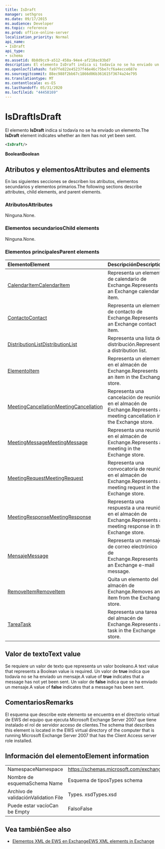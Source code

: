 ```yaml
---
title: IsDraft
manager: sethgros
ms.date: 09/17/2015
ms.audience: Developer
ms.topic: reference
ms.prod: office-online-server
localization_priority: Normal
api_name:
- IsDraft
api_type:
- schema
ms.assetid: 8b8d9cc9-a512-458a-94e4-af210ac83bd7
description: El elemento IsDraft indica si todavía no se ha enviado un elemento.
ms.openlocfilehash: fa97fe822e45237f46e46c75be7cf6a4ecce687e
ms.sourcegitcommit: 88ec988f2bb67c1866d06b361615f3674a24e795
ms.translationtype: MT
ms.contentlocale: es-ES
ms.lasthandoff: 05/31/2020
ms.locfileid: "44458169"
---
```

# <a name="isdraft"></a><span data-ttu-id="eb49d-103">IsDraft</span><span class="sxs-lookup"><span data-stu-id="eb49d-103">IsDraft</span></span>

<span data-ttu-id="eb49d-104">El elemento **IsDraft** indica si todavía no se ha enviado un elemento.</span><span class="sxs-lookup"><span data-stu-id="eb49d-104">The **IsDraft** element indicates whether an item has not yet been sent.</span></span> 
  
```xml
<IsDraft/>
```

 <span data-ttu-id="eb49d-105">**Boolean**</span><span class="sxs-lookup"><span data-stu-id="eb49d-105">**Boolean**</span></span>
## <a name="attributes-and-elements"></a><span data-ttu-id="eb49d-106">Atributos y elementos</span><span class="sxs-lookup"><span data-stu-id="eb49d-106">Attributes and elements</span></span>

<span data-ttu-id="eb49d-107">En las siguientes secciones se describen los atributos, elementos secundarios y elementos primarios.</span><span class="sxs-lookup"><span data-stu-id="eb49d-107">The following sections describe attributes, child elements, and parent elements.</span></span>
  
### <a name="attributes"></a><span data-ttu-id="eb49d-108">Atributos</span><span class="sxs-lookup"><span data-stu-id="eb49d-108">Attributes</span></span>

<span data-ttu-id="eb49d-109">Ninguna.</span><span class="sxs-lookup"><span data-stu-id="eb49d-109">None.</span></span>
  
### <a name="child-elements"></a><span data-ttu-id="eb49d-110">Elementos secundarios</span><span class="sxs-lookup"><span data-stu-id="eb49d-110">Child elements</span></span>

<span data-ttu-id="eb49d-111">Ninguna.</span><span class="sxs-lookup"><span data-stu-id="eb49d-111">None.</span></span>
  
### <a name="parent-elements"></a><span data-ttu-id="eb49d-112">Elementos principales</span><span class="sxs-lookup"><span data-stu-id="eb49d-112">Parent elements</span></span>

|<span data-ttu-id="eb49d-113">**Elemento**</span><span class="sxs-lookup"><span data-stu-id="eb49d-113">**Element**</span></span>|<span data-ttu-id="eb49d-114">**Descripción**</span><span class="sxs-lookup"><span data-stu-id="eb49d-114">**Description**</span></span>|
|:-----|:-----|
|[<span data-ttu-id="eb49d-115">CalendarItem</span><span class="sxs-lookup"><span data-stu-id="eb49d-115">CalendarItem</span></span>](calendaritem.md) <br/> |<span data-ttu-id="eb49d-116">Representa un elemento de calendario de Exchange.</span><span class="sxs-lookup"><span data-stu-id="eb49d-116">Represents an Exchange calendar item.</span></span>  <br/> |
|[<span data-ttu-id="eb49d-117">Contacto</span><span class="sxs-lookup"><span data-stu-id="eb49d-117">Contact</span></span>](contact.md) <br/> |<span data-ttu-id="eb49d-118">Representa un elemento de contacto de Exchange.</span><span class="sxs-lookup"><span data-stu-id="eb49d-118">Represents an Exchange contact item.</span></span>  <br/> |
|[<span data-ttu-id="eb49d-119">DistributionList</span><span class="sxs-lookup"><span data-stu-id="eb49d-119">DistributionList</span></span>](distributionlist.md) <br/> |<span data-ttu-id="eb49d-120">Representa una lista de distribución.</span><span class="sxs-lookup"><span data-stu-id="eb49d-120">Represents a distribution list.</span></span>  <br/> |
|[<span data-ttu-id="eb49d-121">Elemento</span><span class="sxs-lookup"><span data-stu-id="eb49d-121">Item</span></span>](item.md) <br/> |<span data-ttu-id="eb49d-122">Representa un elemento en el almacén de Exchange.</span><span class="sxs-lookup"><span data-stu-id="eb49d-122">Represents an item in the Exchange store.</span></span>  <br/> |
|[<span data-ttu-id="eb49d-123">MeetingCancellation</span><span class="sxs-lookup"><span data-stu-id="eb49d-123">MeetingCancellation</span></span>](meetingcancellation.md) <br/> |<span data-ttu-id="eb49d-124">Representa una cancelación de reunión en el almacén de Exchange.</span><span class="sxs-lookup"><span data-stu-id="eb49d-124">Represents a meeting cancellation in the Exchange store.</span></span>  <br/> |
|[<span data-ttu-id="eb49d-125">MeetingMessage</span><span class="sxs-lookup"><span data-stu-id="eb49d-125">MeetingMessage</span></span>](meetingmessage.md) <br/> |<span data-ttu-id="eb49d-126">Representa una reunión en el almacén de Exchange.</span><span class="sxs-lookup"><span data-stu-id="eb49d-126">Represents a meeting in the Exchange store.</span></span>  <br/> |
|[<span data-ttu-id="eb49d-127">MeetingRequest</span><span class="sxs-lookup"><span data-stu-id="eb49d-127">MeetingRequest</span></span>](meetingrequest.md) <br/> |<span data-ttu-id="eb49d-128">Representa una convocatoria de reunión en el almacén de Exchange.</span><span class="sxs-lookup"><span data-stu-id="eb49d-128">Represents a meeting request in the Exchange store.</span></span>  <br/> |
|[<span data-ttu-id="eb49d-129">MeetingResponse</span><span class="sxs-lookup"><span data-stu-id="eb49d-129">MeetingResponse</span></span>](meetingresponse.md) <br/> |<span data-ttu-id="eb49d-130">Representa una respuesta a una reunión en el almacén de Exchange.</span><span class="sxs-lookup"><span data-stu-id="eb49d-130">Represents a meeting response in the Exchange store.</span></span>  <br/> |
|[<span data-ttu-id="eb49d-131">Mensaje</span><span class="sxs-lookup"><span data-stu-id="eb49d-131">Message</span></span>](message-ex15websvcsotherref.md) <br/> |<span data-ttu-id="eb49d-132">Representa un mensaje de correo electrónico de Exchange.</span><span class="sxs-lookup"><span data-stu-id="eb49d-132">Represents an Exchange e-mail message.</span></span>  <br/> |
|[<span data-ttu-id="eb49d-133">RemoveItem</span><span class="sxs-lookup"><span data-stu-id="eb49d-133">RemoveItem</span></span>](removeitem.md) <br/> |<span data-ttu-id="eb49d-134">Quita un elemento del almacén de Exchange.</span><span class="sxs-lookup"><span data-stu-id="eb49d-134">Removes an item from the Exchange store.</span></span>  <br/> |
|[<span data-ttu-id="eb49d-135">Tarea</span><span class="sxs-lookup"><span data-stu-id="eb49d-135">Task</span></span>](task.md) <br/> |<span data-ttu-id="eb49d-136">Representa una tarea del almacén de Exchange.</span><span class="sxs-lookup"><span data-stu-id="eb49d-136">Represents a task in the Exchange store.</span></span>  <br/> |
   
## <a name="text-value"></a><span data-ttu-id="eb49d-137">Valor de texto</span><span class="sxs-lookup"><span data-stu-id="eb49d-137">Text value</span></span>

<span data-ttu-id="eb49d-138">Se requiere un valor de texto que representa un valor booleano.</span><span class="sxs-lookup"><span data-stu-id="eb49d-138">A text value that represents a Boolean value is required.</span></span> <span data-ttu-id="eb49d-139">Un valor de **true** indica que todavía no se ha enviado un mensaje.</span><span class="sxs-lookup"><span data-stu-id="eb49d-139">A value of **true** indicates that a message has not yet been sent.</span></span> <span data-ttu-id="eb49d-140">Un valor de **false** indica que se ha enviado un mensaje.</span><span class="sxs-lookup"><span data-stu-id="eb49d-140">A value of **false** indicates that a message has been sent.</span></span> 
  
## <a name="remarks"></a><span data-ttu-id="eb49d-141">Comentarios</span><span class="sxs-lookup"><span data-stu-id="eb49d-141">Remarks</span></span>

<span data-ttu-id="eb49d-142">El esquema que describe este elemento se encuentra en el directorio virtual de EWS del equipo que ejecuta Microsoft Exchange Server 2007 que tiene instalado el rol de servidor acceso de clientes.</span><span class="sxs-lookup"><span data-stu-id="eb49d-142">The schema that describes this element is located in the EWS virtual directory of the computer that is running Microsoft Exchange Server 2007 that has the Client Access server role installed.</span></span>
  
## <a name="element-information"></a><span data-ttu-id="eb49d-143">Información del elemento</span><span class="sxs-lookup"><span data-stu-id="eb49d-143">Element information</span></span>

|||
|:-----|:-----|
|<span data-ttu-id="eb49d-144">Namespace</span><span class="sxs-lookup"><span data-stu-id="eb49d-144">Namespace</span></span>  <br/> |https://schemas.microsoft.com/exchange/services/2006/types  <br/> |
|<span data-ttu-id="eb49d-145">Nombre de esquema</span><span class="sxs-lookup"><span data-stu-id="eb49d-145">Schema Name</span></span>  <br/> |<span data-ttu-id="eb49d-146">Esquema de tipos</span><span class="sxs-lookup"><span data-stu-id="eb49d-146">Types schema</span></span>  <br/> |
|<span data-ttu-id="eb49d-147">Archivo de validación</span><span class="sxs-lookup"><span data-stu-id="eb49d-147">Validation File</span></span>  <br/> |<span data-ttu-id="eb49d-148">Types. xsd</span><span class="sxs-lookup"><span data-stu-id="eb49d-148">Types.xsd</span></span>  <br/> |
|<span data-ttu-id="eb49d-149">Puede estar vacío</span><span class="sxs-lookup"><span data-stu-id="eb49d-149">Can be Empty</span></span>  <br/> |<span data-ttu-id="eb49d-150">Falso</span><span class="sxs-lookup"><span data-stu-id="eb49d-150">False</span></span>  <br/> |
   
## <a name="see-also"></a><span data-ttu-id="eb49d-151">Vea también</span><span class="sxs-lookup"><span data-stu-id="eb49d-151">See also</span></span>



- [<span data-ttu-id="eb49d-152">Elementos XML de EWS en Exchange</span><span class="sxs-lookup"><span data-stu-id="eb49d-152">EWS XML elements in Exchange</span></span>](ews-xml-elements-in-exchange.md)

